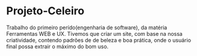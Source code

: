 # Projeto-Celeiro

Trabalho do primeiro perído(engenharia de software), da matéria Ferramentas WEB e UX.
Tivemos que criar um site, com base na nossa criatividade, contendo padrões de de beleza
e boa prática, onde o usuário final possa extrair o máximo do bom uso.
